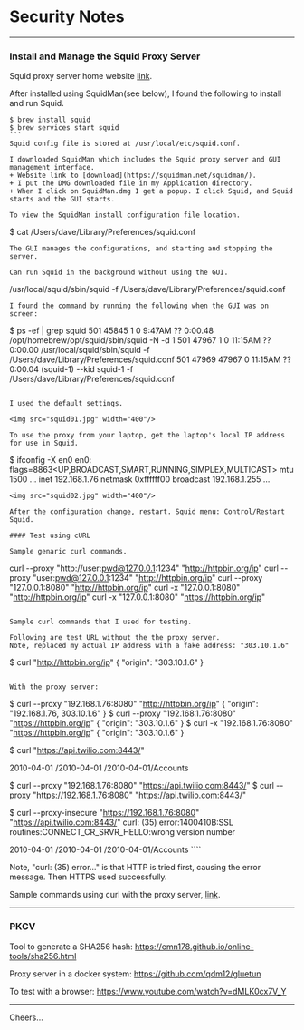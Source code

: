 # Security Notes

--------------------------------------------------------------------------------
### Install and Manage the Squid Proxy Server

Squid proxy server home website [link](http://www.squid-cache.org/).

After installed using SquidMan(see below), I found the following to install and run Squid.
````
$ brew install squid
$ brew services start squid
```
Squid config file is stored at /usr/local/etc/squid.conf.

I downloaded SquidMan which includes the Squid proxy server and GUI management interface.
+ Website link to [download](https://squidman.net/squidman/).
+ I put the DMG downloaded file in my Application directory.
+ When I click on SquidMan.dmg I get a popup. I click Squid, and Squid starts and the GUI starts.

To view the SquidMan install configuration file location.
````
$ cat /Users/dave/Library/Preferences/squid.conf
````
The GUI manages the configurations, and starting and stopping the server.

Can run Squid in the background without using the GUI.
````
/usr/local/squid/sbin/squid -f /Users/dave/Library/Preferences/squid.conf
````
I found the command by running the following when the GUI was on screen:
````
$ ps -ef | grep squid
  501 45845     1   0  9:47AM ??         0:00.48 /opt/homebrew/opt/squid/sbin/squid -N -d 1
  501 47967     1   0 11:15AM ??         0:00.00 /usr/local/squid/sbin/squid -f /Users/dave/Library/Preferences/squid.conf
  501 47969 47967   0 11:15AM ??         0:00.04 (squid-1) --kid squid-1 -f /Users/dave/Library/Preferences/squid.conf
````

I used the default settings.

<img src="squid01.jpg" width="400"/>

To use the proxy from your laptop, get the laptop's local IP address for use in Squid.
````
$ ifconfig -X en0
en0: flags=8863<UP,BROADCAST,SMART,RUNNING,SIMPLEX,MULTICAST> mtu 1500
... 
inet 192.168.1.76 netmask 0xffffff00 broadcast 192.168.1.255
... 
````
<img src="squid02.jpg" width="400"/>

After the configuration change, restart. Squid menu: Control/Restart Squid.

#### Test using cURL

Sample genaric curl commands.
````
curl --proxy "http://user:pwd@127.0.0.1:1234" "http://httpbin.org/ip"
curl --proxy "user:pwd@127.0.0.1:1234" "http://httpbin.org/ip"
curl --proxy "127.0.0.1:8080" "http://httpbin.org/ip"
curl -x "127.0.0.1:8080" "http://httpbin.org/ip"
curl -x "127.0.0.1:8080" "https://httpbin.org/ip"
````

Sample curl commands that I used for testing.

Following are test URL without the the proxy server.
Note, replaced my actual IP address with a fake address: "303.10.1.6"
````
$ curl "http://httpbin.org/ip"
{
  "origin": "303.10.1.6"
}
````

With the proxy server:
````
$ curl --proxy "192.168.1.76:8080" "http://httpbin.org/ip"
{
  "origin": "192.168.1.76, 303.10.1.6"
}
$ curl --proxy "192.168.1.76:8080" "https://httpbin.org/ip"
{
  "origin": "303.10.1.6"
}
$ curl -x "192.168.1.76:8080" "https://httpbin.org/ip"
{
  "origin": "303.10.1.6"
}

$ curl "https://api.twilio.com:8443/"
<?xml version='1.0' encoding='UTF-8'?>
<TwilioResponse>
<Versions><Versions><Version>
<Name>2010-04-01</Name>
<Uri>/2010-04-01</Uri>
<SubresourceUris><Accounts>/2010-04-01/Accounts</Accounts></SubresourceUris>
</Version></Versions></Versions>
</TwilioResponse>

$ curl --proxy "192.168.1.76:8080" "https://api.twilio.com:8443/"
$ curl --proxy "https://192.168.1.76:8080" "https://api.twilio.com:8443/"

$ curl --proxy-insecure "https://192.168.1.76:8080" "https://api.twilio.com:8443/"
curl: (35) error:1400410B:SSL routines:CONNECT_CR_SRVR_HELLO:wrong version number
<?xml version='1.0' encoding='UTF-8'?>
<TwilioResponse>
<Versions><Versions><Version>
<Name>2010-04-01</Name>
<Uri>/2010-04-01</Uri>
<SubresourceUris><Accounts>/2010-04-01/Accounts</Accounts></SubresourceUris>
</Version></Versions></Versions>
</TwilioResponse>
````

Note, "curl: (35) error..." is that HTTP is tried first, causing the error message.
Then HTTPS used successfully.

Sample commands using curl with the proxy server,
[link](https://oxylabs.io/blog/curl-with-proxy).

--------------------------------------------------------------------------------
### PKCV

Tool to generate a SHA256 hash:
https://emn178.github.io/online-tools/sha256.html


Proxy server in a docker system:
https://github.com/qdm12/gluetun

To test with a browser:
https://www.youtube.com/watch?v=dMLK0cx7V_Y

--------------------------------------------------------------------------------

Cheers...
